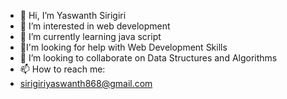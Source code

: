 - 👋 Hi, I’m Yaswanth Sirigiri
- 👀 I’m interested in web development
- 🌱 I’m currently learning java script
- 🤔I'm looking for help with Web Development Skills
- 💞️ I’m looking to collaborate on Data Structures and Algorithms
- 📫 How to reach me:
- sirigiriyaswanth868@gmail.com

<!---
yaswanths2002/yaswanths2002 is a ✨ special ✨ repository because its `README.md` (this file) appears on your GitHub profile.
You can click the Preview link to take a look at your changes.
--->

